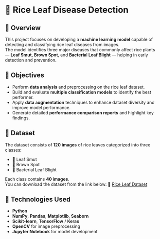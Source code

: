 # 🌾 Rice Leaf Disease Detection

## 📌 Overview
This project focuses on developing a **machine learning model** capable of detecting and classifying rice leaf diseases from images.  
The model identifies three major diseases that commonly affect rice plants — **Leaf Smut**, **Brown Spot**, and **Bacterial Leaf Blight** — helping in early detection and prevention.

## 🎯 Objectives
- Perform **data analysis** and preprocessing on the rice leaf dataset.
- Build and evaluate **multiple classification models** to identify the best performer.
- Apply **data augmentation** techniques to enhance dataset diversity and improve model performance.
- Generate detailed **performance comparison reports** and highlight key findings.

## 🧠 Dataset
The dataset consists of **120 images** of rice leaves categorized into three classes:
- 🌿 Leaf Smut  
- 🍂 Brown Spot  
- 🌾 Bacterial Leaf Blight  

Each class contains **40 images**.  
You can download the dataset from the link below:
🔗 [Rice Leaf Dataset](https://d3ilbtxij3aepc.cloudfront.net/projects/CDS-Capstone-Projects/PRCP-1001-RiceLeaf.zip)

## 🧩 Technologies Used
- **Python**
- **NumPy**, **Pandas**, **Matplotlib**, **Seaborn**
- **Scikit-learn**, **TensorFlow** / **Keras**
- **OpenCV** for image preprocessing
- **Jupyter Notebook** for model development
